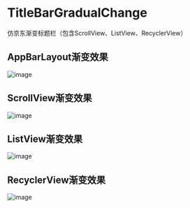 # TitleBarGradualChange
仿京东渐变标题栏（包含ScrollView、ListView、RecyclerView）

## AppBarLayout渐变效果
![image](https://github.com/cai784921129/TitleBarGradualChange/blob/master/app/screen/appbar.gif?raw=true)

## ScrollView渐变效果

![image](https://github.com/cai784921129/TitleBarGradualChange/blob/master/app/screen/scrollView.gif?raw=true)

## ListView渐变效果

![image](https://github.com/cai784921129/TitleBarGradualChange/blob/master/app/screen/listView.gif?raw=true)

## RecyclerView渐变效果

![image](https://github.com/cai784921129/TitleBarGradualChange/blob/master/app/screen/recycleView.gif?raw=true)

